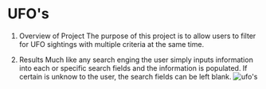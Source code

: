 # UFO's

1. Overview of Project
The purpose of this project is to allow users to filter for UFO sightings with multiple criteria at the same time.

2. Results
Much like any search enging the user simply inputs information into each or specific search fields and the information is populated. If certain is unknow to the user, the search fields can be left blank.
![ufo's](https://user-images.githubusercontent.com/67697826/205319564-cffebc89-397f-4ad8-a794-ace288610bd8.png)
 
